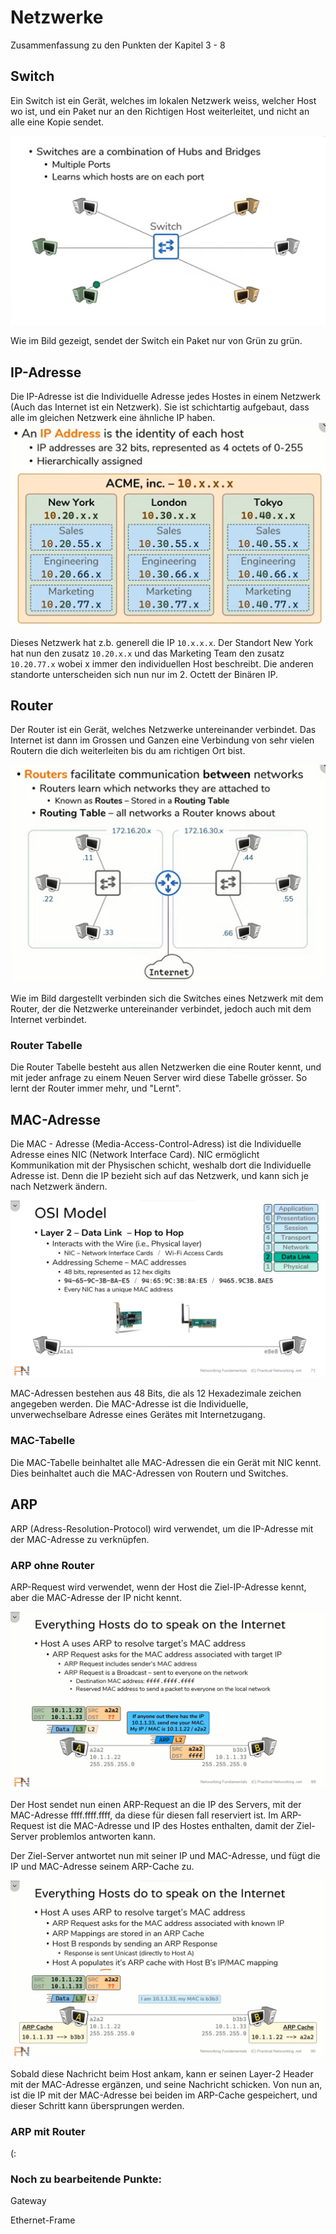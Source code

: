 # Netzwerke

Zusammenfassung zu den Punkten der Kapitel 3 - 8

## Switch

Ein Switch ist ein Gerät, welches im lokalen Netzwerk weiss, welcher Host wo ist, und ein Paket nur an den Richtigen Host weiterleitet, und nicht an alle eine Kopie sendet. 

![](img/switch.png)

Wie im Bild gezeigt, sendet der Switch ein Paket nur von Grün zu grün.

## IP-Adresse

Die IP-Adresse ist die Individuelle Adresse jedes Hostes in einem Netzwerk (Auch das Internet ist ein Netzwerk). Sie ist schichtartig aufgebaut, dass alle im gleichen Netzwerk eine ähnliche IP haben.
![](img/ip.png)

Dieses Netzwerk hat z.b. generell die IP `10.x.x.x`. Der Standort New York hat nun den zusatz `10.20.x.x` und das Marketing Team den zusatz `10.20.77.x` wobei x immer den individuellen Host beschreibt. Die anderen standorte unterscheiden sich nun nur im 2. Octett der Binären IP.

## Router

Der Router ist ein Gerät, welches Netzwerke untereinander verbindet. Das Internet ist dann im Grossen und Ganzen eine Verbindung von sehr vielen Routern die dich weiterleiten bis du am richtigen Ort bist.

![](img/router.png)

Wie im Bild dargestellt verbinden sich die Switches eines Netzwerk mit dem Router, der die Netzwerke untereinander verbindet, jedoch auch mit dem Internet verbindet.

### Router Tabelle

Die Router Tabelle besteht aus allen Netzwerken die eine Router kennt, und mit jeder anfrage zu einem Neuen Server wird diese Tabelle grösser. So lernt der Router immer mehr, und "Lernt".

## MAC-Adresse

Die MAC - Adresse (Media-Access-Control-Adress) ist die Individuelle Adresse eines NIC (Network Interface Card). NIC ermöglicht Kommunikation mit der Physischen schicht, weshalb dort die Individuelle Adresse ist. Denn die IP bezieht sich auf das Netzwerk, und kann sich je nach Netzwerk ändern.

![](img/mac.png)

MAC-Adressen bestehen aus 48 Bits, die als 12 Hexadezimale zeichen angegeben werden. Die MAC-Adresse ist die Individuelle, unverwechselbare Adresse eines Gerätes mit Internetzugang.

### MAC-Tabelle

Die MAC-Tabelle beinhaltet alle MAC-Adressen die ein Gerät mit NIC kennt. Dies beinhaltet auch die MAC-Adressen von Routern und Switches.

## ARP

ARP (Adress-Resolution-Protocol) wird verwendet, um die IP-Adresse mit der MAC-Adresse zu verknüpfen.

### ARP ohne Router
ARP-Request wird verwendet, wenn der Host die Ziel-IP-Adresse kennt, aber die MAC-Adresse der IP nicht kennt.

![](img/arp2.png)

Der Host sendet nun einen ARP-Request an die IP des Servers, mit der MAC-Adresse ffff.ffff.ffff, da diese für diesen fall reserviert ist. Im ARP-Request ist die MAC-Adresse und IP des Hostes enthalten, damit der Ziel-Server problemlos antworten kann. 

Der Ziel-Server antwortet nun mit seiner IP und MAC-Adresse, und fügt die IP und MAC-Adresse seinem ARP-Cache zu.

![](img/arp3.png)

Sobald diese Nachricht beim Host ankam, kann er seinen Layer-2 Header mit der MAC-Adresse ergänzen, und seine Nachricht schicken. Von nun an, ist die IP mit der MAC-Adresse bei beiden im ARP-Cache gespeichert, und dieser Schritt kann übersprungen werden.

### ARP mit Router

(:
### Noch zu bearbeitende Punkte:

Gateway

Ethernet-Frame